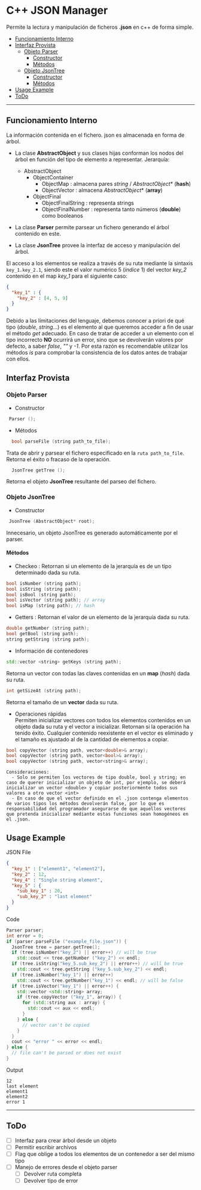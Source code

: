 # C++ JSON Manager
Permite la lectura y manipulación de ficheros **.json** en c++ de forma simple.

<!-- TOC depthFrom:2 depthTo:7 withLinks:1 updateOnSave:1 orderedList:0 -->

- [Funcionamiento Interno](#funcionamiento-interno)
- [Interfaz Provista](#interfaz-provista)
	- [Objeto Parser](#objeto-parser)
		- [Constructor](#constructor)
		- [Métodos](#mtodos)
	- [Objeto JsonTree](#objeto-jsontree)
		- [Constructor](#constructor)
		- [Métodos](#m-todos)
- [Usage Example](#usage-example)
- [ToDo](#todo)

<!-- /TOC -->

---

## Funcionamiento Interno
La información contenida en el fichero. json es almacenada en forma de árbol.

- La clase **AbstractObject** y sus clases hijas conforman los nodos del árbol en función del tipo de elemento a representar. Jerarquía:  
  - AbstractObject
    - ObjectContainer
      - ObjectMap : almacena pares *string* / *AbstractObject*\* (**hash**)
      - ObjectVector : almacena *AbstractObject*\* (**array**)
    - ObjectFinal
      - ObjectFinalString : representa strings
      - ObjectFinalNumber : representa tanto números (**double**) como booleanos


- La clase **Parser** permite parsear un fichero generando el árbol contenido en este.
- La clase **JsonTree** provee la interfaz de acceso y manipulación del árbol.

El acceso a los elementos se realiza a través de su ruta mediante la sintaxis
`key_1.key_2.1`, siendo este el valor numérico 5 (*índice* 1) del vector *key_2* contenido en el map *key_1* para el siguiente caso:

```json
{
  "key_1" : {
    "key_2" : [4, 5, 9]
  }
}
```

Debido a las límitaciones del lenguaje, debemos conocer a priori de qué tipo (*double*, *string*...) es el elemento al que queremos acceder a fin de usar el método *get* adecuado. En caso de tratar de acceder a un elemento con el tipo incorrecto **NO** ocurrirá un error, sino que se devolverán valores por defecto, a saber *false*, *""* y *-1*. Por esta razón es recomendable utilizar los métodos *is* para comprobar la consistencia de los datos antes de trabajar con ellos.

## Interfaz Provista

### Objeto Parser
- Constructor
```c++
 Parser ();
```
- Métodos
```c++
  bool parseFile (string path_to_file);
```
Trata de abrir y parsear el fichero especificado en la `ruta path_to_file`.
Retorna el éxito o fracaso de la operación.
```c++
  JsonTree getTree ();
```
Retorna el objeto **JsonTree** resultante del parseo del fichero.

### Objeto JsonTree
- Constructor
```c++
 JsonTree (AbstractObject* root);
```
Innecesario, un objeto JsonTree es generado automáticamente por el parser.
#### Métodos
  - Checkeo  : Retornan si un elemento de la jerarquía es de un tipo determinado dada su ruta.
  ```c++
  bool isNumber (string path);
  bool isString (string path);
  bool isBool (string path);
  bool isVector (string path); // array
  bool isMap (string path); // hash
  ```

  - Getters : Retornan el valor de un elemento de la jerarquía dada su ruta.
  ```c++
  double getNumber (string path);
  bool getBool (string path);
  string getString (string path);
  ```

  - Información de contenedores
  ```c++
  std::vector <string> getKeys (string path);
  ```
  Retorna un vector con todas las claves contenidas en un **map** (*hash*) dada su ruta.
  ```c++
  int getSizeAt (string path);
  ```
  Retorna el tamaño de un **vector** dada su ruta.  

  - Operaciones rápidas  
  Permiten inicializar vectores con todos los elementos contenidos en un objeto dada su ruta y el vector a inicializar. Retornan si la operación ha tenido éxito.   Cualquier contenido reexistente en el vector es eliminado y el tamaño es ajustado al de la cantidad de elementos a copiar.
  ```c++
  bool copyVector (string path, vector<double>& array);
  bool copyVector (string path, vector<bool>& array);
  bool copyVector (string path, vector<string>& array);
  ```
	Consideraciones:  
	  - Solo se permiten los vectores de tipo double, bool y string; en caso de querer inicializar un objeto de int, por ejemplo, se deberá inicializar un vector <double> y copiar posteriormente todos sus valores a otro vector <int>   
	  - En caso de que el vector definido en el .json contenga elementos de varios tipos los métodos devolverán false, por lo que es responsabilidad del programador asegurarse de que aquellos vectores que pretenda inicializar mediante estas funciones sean homogéneos en el .json.  

## Usage Example
JSON File
```json
{
  "key_1" : ["element1", "element2"],
  "key_2" : 12,
  "key_4" : "Single string element",
  "key_5" : {
    "sub_key_1" : 20,
    "sub_key_2" : "last element"
  }
}
```
Code
```c++
Parser parser;
int error = 0;
if (parser.parseFile ("example_file.json")) {
  JsonTree tree = parser.getTree();
  if (tree.isNumber("key_2") || error++) // will be true
    std::cout << tree.getNumber ("key_2") << endl;
  if (tree.isString("key_5.sub_key_2") || error++) // will be true
    std::cout << tree.getString ("key_5.sub_key_2") << endl;
  if (tree.isNumber("key_1") || error++)
    std::cout << tree.getNumber("key_1") << endl; // will be false
  if (tree.isVector("key_1") || error++) {
    std::vector <std::string> array;
    if (tree.copyVector ("key_1", array)) {
      for (std::string aux : array) {
        std::cout << aux << endl;
      }
    } else {
      // vector can't be copied
    }
  }
  cout << "error " << error << endl;
} else {
  // file can't be parsed or does not exist
}
```
Output
```
12
last element
element1
element2
error 1
```

---

## ToDo

- [ ] Interfaz para crear árbol desde un objeto
- [ ] Permitir escribir archivos
- [ ] Flag que oblige a todos los elementos de un contenedor a ser del mismo tipo
- [ ] Manejo de errores desde el objeto parser
  - [ ] Devolver ruta completa
  - [ ] Devolver tipo de error
